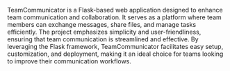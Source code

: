 TeamCommunicator is a Flask-based web application designed to enhance team communication and collaboration. It serves as a platform where team members can exchange messages, share files, and manage tasks efficiently. The project emphasizes simplicity and user-friendliness, ensuring that team communication is streamlined and effective. By leveraging the Flask framework, TeamCommunicator facilitates easy setup, customization, and deployment, making it an ideal choice for teams looking to improve their communication workflows.